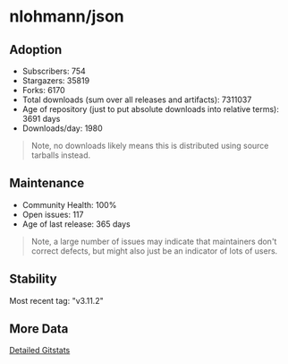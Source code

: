 # nlohmann/json

## Adoption

- Subscribers: 754
- Stargazers: 35819
- Forks: 6170
- Total downloads (sum over all releases and artifacts): 7311037
- Age of repository (just to put absolute downloads into relative terms): 3691 days
- Downloads/day: 1980

> Note, no downloads likely means this is distributed using source tarballs instead.

## Maintenance

- Community Health: 100%
- Open issues: 117
- Age of last release: 365 days

> Note, a large number of issues may indicate that maintainers don't correct defects, but might also
> just be an indicator of lots of users.

## Stability

Most recent tag: "v3.11.2"

## More Data

[Detailed Gitstats](/bazel-catalog/gitstats/nlohmann/json)

